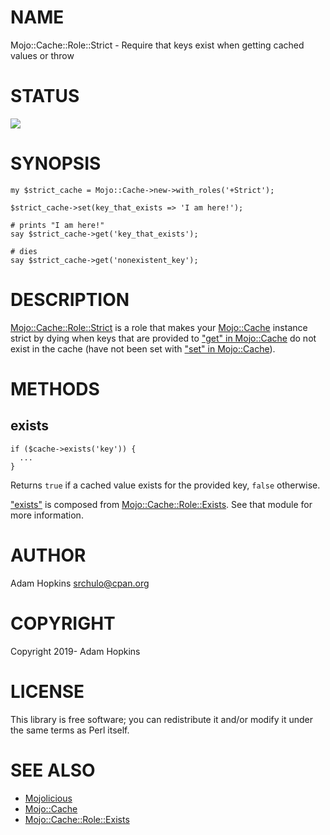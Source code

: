 # NAME

Mojo::Cache::Role::Strict - Require that keys exist when getting cached values or throw

# STATUS

<div>
    <a href="https://travis-ci.org/srchulo/Mojo-Cache-Role-Strict"><img src="https://travis-ci.org/srchulo/Mojo-Cache-Role-Strict.svg?branch=master"></a>
</div>

# SYNOPSIS

    my $strict_cache = Mojo::Cache->new->with_roles('+Strict');

    $strict_cache->set(key_that_exists => 'I am here!');

    # prints "I am here!"
    say $strict_cache->get('key_that_exists');

    # dies
    say $strict_cache->get('nonexistent_key');

# DESCRIPTION

[Mojo::Cache::Role::Strict](https://metacpan.org/pod/Mojo::Cache::Role::Strict) is a role that makes your [Mojo::Cache](https://metacpan.org/pod/Mojo::Cache) instance strict by
dying when keys that are provided to ["get" in Mojo::Cache](https://metacpan.org/pod/Mojo::Cache#get) do not exist in the cache (have not
been set with ["set" in Mojo::Cache](https://metacpan.org/pod/Mojo::Cache#set)).

# METHODS

## exists

    if ($cache->exists('key')) {
      ...
    }

Returns `true` if a cached value exists for the provided key, `false` otherwise.

["exists"](#exists) is composed from [Mojo::Cache::Role::Exists](https://metacpan.org/pod/Mojo::Cache::Role::Exists). See that module for more information.

# AUTHOR

Adam Hopkins <srchulo@cpan.org>

# COPYRIGHT

Copyright 2019- Adam Hopkins

# LICENSE

This library is free software; you can redistribute it and/or modify
it under the same terms as Perl itself.

# SEE ALSO

- [Mojolicious](https://metacpan.org/pod/Mojolicious)
- [Mojo::Cache](https://metacpan.org/pod/Mojo::Cache)
- [Mojo::Cache::Role::Exists](https://metacpan.org/pod/Mojo::Cache::Role::Exists)
